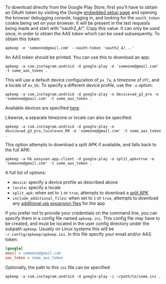 To download directly from the Google Play Store, first you'll have to obtain an OAuth token by visiting the Google [embedded setup page](https://accounts.google.com/EmbeddedSetup/identifier?flowName=EmbeddedSetupAndroid) and opening the browser debugging console, logging in, and looking for the `oauth_token` cookie being set on your browser.  It will be present in the last requests being made and start with "oauth2_4/".  Copy this value.  It can only be used once, in order to obtain the AAS token which can be used subsequently.  To obtain this token:

```shell
apkeep -e 'someone@gmail.com' --oauth-token 'oauth2_4/...'
```

An AAS token should be printed. You can use this to download an app:

```shell
apkeep -a com.instagram.android -d google-play -e 'someone@gmail.com' -t some_aas_token .
```

This will use a default device configuration of `px_7a`, a timezone of `UTC`, and a locale of `en_US`.  To specify a different device profile, use the `-o` option:

```shell
apkeep -a com.instagram.android -d google-play -o device=ad_g3_pro -e 'someone@gmail.com' -t some_aas_token .
```

Available devices are specified [here](https://github.com/EFForg/rs-google-play/blob/master/gpapi/device.properties).

Likewise, a separate timezone or locale can also be specified:

```shell
apkeep -a com.instagram.android -d google-play -o device=ad_g3_pro,locale=es_MX -e 'someone@gmail.com' -t some_aas_token .
```

This option attempts to download a split APK if available, and falls back to the full APK:

```shell
apkeep -a hk.easyvan.app.client -d google-play -o split_apk=true -e 'someone@gmail.com' -t some_aas_token .
```

A full list of options:

* `device`: specify a device profile as described above
* `locale`: specify a locale
* `split_apk`: when set to `1` or `true`, attempts to download a [split APK](https://developer.android.com/studio/build/configure-apk-splits)
* `include_additional_files`: when set to `1` or `true`, attempts to download any [additional `obb` expansion files](https://developer.android.com/google/play/expansion-files) for the app

If you prefer not to provide your credentials on the command line, you can specify them in a config file named `apkeep.ini`.  This config file may have to be created, and must be located in the user config directory under the subpath `apkeep`.  Usually on Linux systems this will be `~/.config/apkeep/apkeep.ini`.  In this file specify your email and/or AAS token:

```ini
[google]
email = someone@gmail.com
aas_token = some_aas_token
```

Optionally, the path to this `ini` file can be specified:

```shell
apkeep -a com.instagram.android -d google-play -i ~/path/to/some.ini .
```
